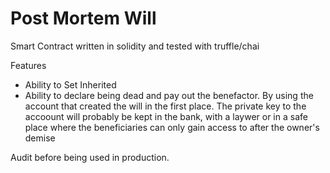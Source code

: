 # Post Mortem Will
Smart Contract written in solidity and tested with truffle/chai

Features 
- Ability to Set Inherited
- Ability to declare being dead and pay out the benefactor. 
By using the account that created the will in the first place. The private key to the accoount will probably be kept in the bank, with a laywer or in a safe place where the beneficiaries can only gain access to after the owner's demise

Audit before being used in production.